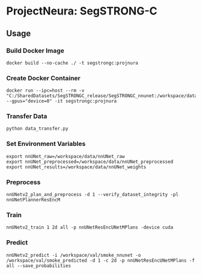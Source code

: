 # ProjectNeura: SegSTRONG-C

## Usage

### Build Docker Image

```shell
docker build --no-cache ./ -t segstrongc:projnura
```

### Create Docker Container

```shell
docker run --ipc=host --rm -v "C:/SharedDatasets/SegSTRONGC_release/SegSTRONGC_nnunet:/workspace/data" --gpus="device=0" -it segstrongc:projnura
```

### Transfer Data

```shell
python data_transfer.py
```

### Set Environment Variables

```shell
export nnUNet_raw=/workspace/data/nnUNet_raw
export nnUNet_preprocessed=/workspace/data/nnUNet_preprocessed
export nnUNet_results=/workspace/data/nnUNet_weights
```

### Preprocess

```shell
nnUNetv2_plan_and_preprocess -d 1 --verify_dataset_integrity -pl nnUNetPlannerResEncM
```

### Train

```shell
nnUNetv2_train 1 2d all -p nnUNetResEncUNetMPlans -device cuda
```

### Predict

```shell
nnUNetv2_predict -i /workspace/val/smoke_nnunet -o /workspace/val/smoke_predicted -d 1 -c 2d -p nnUNetResEncUNetMPlans -f all --save_probabilities
```
